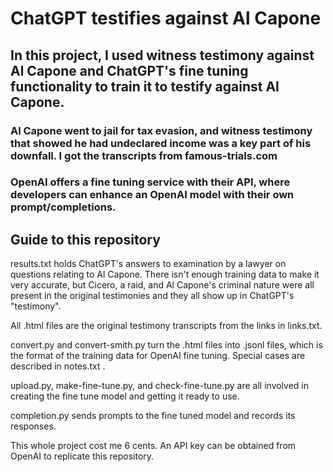 # ChatGPT testifies against Al Capone
## In this project, I used witness testimony against Al Capone and ChatGPT's fine tuning functionality to train it to testify against Al Capone.
### Al Capone went to jail for tax evasion, and witness testimony that showed he had undeclared income was a key part of his downfall. I got the transcripts from famous-trials.com
### OpenAI offers a fine tuning service with their API, where developers can enhance an OpenAI model with their own prompt/completions. 
## Guide to this repository
results.txt holds ChatGPT's answers to examination by a lawyer on questions relating to Al Capone. There isn't enough training data to make it very accurate, but Cicero, a raid, and Al Capone's criminal nature were all present in the original testimonies and they all show up in ChatGPT's "testimony".

All .html files are the original testimony transcripts from the links in links.txt. 

convert.py and convert-smith.py turn the .html files into .jsonl files, which is the format of the training data for OpenAI fine tuning. Special cases are described in notes.txt .

upload.py, make-fine-tune.py, and check-fine-tune.py are all involved in creating the fine tune model and getting it ready to use. 

completion.py sends prompts to the fine tuned model and records its responses. 

This whole project cost me 6 cents. An API key can be obtained from OpenAI to replicate this repository. 
